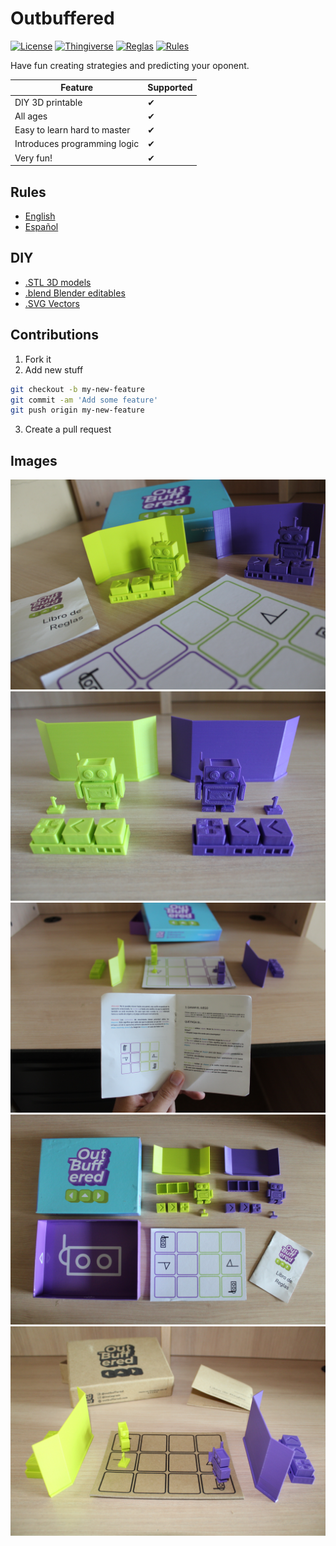 # Outbuffered

[![License](https://img.shields.io/badge/license-MIT-brightgreen.svg)](https://github.com/Turupawn/Outbuffered/blob/master/LICENSE)
[![Thingiverse](https://img.shields.io/badge/download-Thingiverse-green.svg)]()
[![Reglas](https://img.shields.io/badge/reglas-Español-green.svg)](https://github.com/Turupawn/Outbuffered/blob/master/Rules/Español.md)
[![Rules](https://img.shields.io/badge/rules-English-green.svg)](https://github.com/Turupawn/Outbuffered/blob/master/Rules/English.md)

Have fun creating strategies and predicting your oponent.

| Feature | Supported |
|----------|------------ |
| DIY 3D printable | ✔ |
| All ages | ✔ |
| Easy to learn hard to master | ✔ |
| Introduces programming logic | ✔ |
| Very fun! | ✔ |

## Rules

* [English](https://github.com/Turupawn/Outbuffered/blob/master/Rules/English.md)
* [Español](https://github.com/Turupawn/Outbuffered/blob/master/Rules/Español.md)

## DIY

* [.STL 3D models](https://github.com/Turupawn/Outbuffered/blob/master/STL)
* [.blend Blender editables](https://github.com/Turupawn/Outbuffered/blob/master/Blend)
* [.SVG Vectors](https://github.com/Turupawn/Outbuffered/blob/master/SVG)

## Contributions

1. Fork it
2. Add new stuff
```bash
git checkout -b my-new-feature
git commit -am 'Add some feature'
git push origin my-new-feature
```
3. Create a pull request

## Images

![Alt text](IMG/01.JPG?raw=true "Title")
![Alt text](IMG/02.JPG?raw=true "Title")
![Alt text](IMG/03.JPG?raw=true "Title")
![Alt text](IMG/04.JPG?raw=true "Title")
![Alt text](IMG/05.JPG?raw=true "Title")